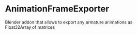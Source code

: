 # AnimationFrameExporter
Blender addon that allows to export any armature animations as Float32Array of matrices
